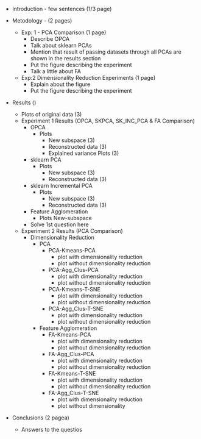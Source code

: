 - Introduction - few sentences (1/3 page)
- Metodology - (2 pages)
    - Exp: 1 - PCA Comparison (1 page)
        - Describe OPCA
        - Talk about sklearn PCAs
        - Mention that result of passing datasets through all PCAs are shown in the results section
        - Put the figure describing the experiment
        - Talk a little about FA
    - Exp:2 Dimensionality Reduction Experiments (1 page)
        - Explain about the figure
        - Put the figure describing the experiment
- Results ()
    - Plots of original data (3)
    - Experiment 1 Results (OPCA, SKPCA, SK_INC_PCA & FA Comparison)
        - OPCA
            - Plots
                - New subspace (3)
                - Reconstructed data (3)
                - Explained variance Plots (3)
        - sklearn PCA 
            - Plots
                - New subspace (3)
                - Reconstructed data (3)
        - sklearn Incremental PCA 
            - Plots
                - New subspace (3)
                - Reconstructed data (3)
        - Feature Agglomeration
            - Plots
            New-subspace
        - Solve 1st question here
    - Experiment 2 Results (PCA Comparison)
        - Dimensionality Reduction
            - PCA
                - PCA-Kmeans-PCA
                    - plot with dimensionality reduction
                    - plot without dimensionality reduction
                - PCA-Agg_Clus-PCA
                    - plot with dimensionality reduction
                    - plot without dimensionality reduction
                - PCA-Kmeans-T-SNE
                    - plot with dimensionality reduction
                    - plot without dimensionality reduction
                - PCA-Agg_Clus-T-SNE
                    - plot with dimensionality reduction
                    - plot without dimensionality reduction
            - Feature Agglomeration
                - FA-Kmeans-PCA
                    - plot with dimensionality reduction
                    - plot without dimensionality reduction
                - FA-Agg_Clus-PCA
                    - plot with dimensionality reduction
                    - plot without dimensionality reduction
                - FA-Kmeans-T-SNE
                    - plot with dimensionality reduction
                    - plot without dimensionality reduction
                - FA-Agg_Clus-T-SNE
                    - plot with dimensionality reduction
                    - plot without dimensionality
        

- Conclusions (2 pagea)
    - Answers to the questios
